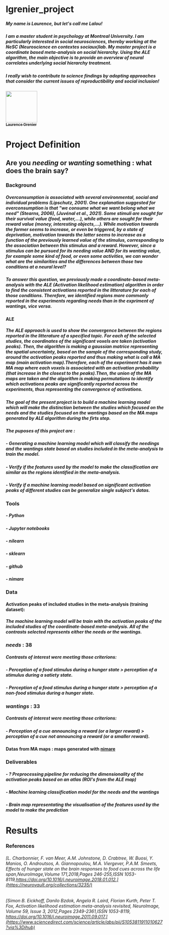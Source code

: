 # lgrenier_project

##### My name is Laurence, but let's call me Lalou! 

##### I am a master student in psychology at Montreal University. I am particularly interested in social neurosciences, thereby working at the NeSC (Neuroscience en contextes sociaux)lab. My master project is a coordinate based meta-analysis on social hierarchy. Using the ALE algorithm, the main objective is to provide an overview of neural correlates underlying social hierarchy treatment. 

##### I really wish to contribute to science findings by adopting approaches that consider the current issues of reproductibility and social inclusion!   



<a href="https://github.com/lalou97">
   <img src="https://avatars.githubusercontent.com/u/87998890?v=4" width="100px;" alt=""/>
   <br /><sub><b>Laurence Grenier</b></sub>
</a>

# Project Definition 

## Are you *needing* or *wanting* something : what does the brain say? 


### Background
##### Overconsumption is associated with several environmental, social and individual problems (Lipschutz, 2001). One explanation suggested for overconsumption is that "we consume what we want belong what we need" (Stearns, 2006), (Juvénal et al., 2021). Some stimuli are sought for their survival value (food, water,...), while others are sought for their reward value (money, interesting objects,...). While motivation towards the former seems to increase, or even be triggered, by a state of deprivation, motivation towards the latter seems to increase as a function of the previously learned value of the stimulus, corresponding to the association between this stimulus and a reward. However, since a stimulus can be pursued for its *needing* value **AND** for its *wanting* value, for example some kind of food, or even some activities, we can wonder what are the similarities and the differences between those two conditions at a neural level? 

##### To answer this question, we previously made a coordinate-based meta-analysis with the ALE (Activation likelihood estimation) algorithm in order to find the consistent activations reported in the litterature for each of those conditions. Therefore, we identified regions more commonly reported in the experiments regarding *needs* than in the expriment of *wantings*, vice versa. 

#### ALE
##### The ALE approach is used to show the convergence between the regions reported in the litterature of a specified topic. For each of the selected studies, the coordinates of the significant voxels are taken (activation peaks). Then, the algorithm is making a gaussian matrice representing the spatial uncertainty, based on the sample of the corresponding study, around the activation peaks reported and thus making what is call a *MA map (main activation map)*.Therefore, each of the experiment has it own *MA map* where each voxels is associated with an activation probability (that increase in the closest to the peaks).Then, the union of the MA maps are taken and the algorithm is making permutations to identify which activations peaks are significantly reported across the experiments, thus representing the convergence of activations. 

##### The goal of the present project is to build a machine learning model which will make the distinction between the studies which focused on the *needs* and the studies focused on the *wantings* based on the MA maps generated by ALE algorithm during the firts step.   

##### The puposes of this project are : 
##### - Generating a machine learning model which will classify the *needings* and the *wantings* state based on studies included in the meta-analysis to train the model.
##### - Verify if the features used by the model to make the classification are similar as the regions identified in the meta-analysis.  
##### - Verify if a machine learning model based on significant activation peaks of different studies can be generalize single subject's datas. 




### Tools
##### - Python 
##### - Jupyter notebooks 
##### - nilearn 
##### - sklearn 
##### - github
##### - nimare 



### Data 
#### Activation peaks of included studies in the meta-analysis (training dataset): 
##### The machine learning model will be train with the activation peaks of the included studies of the coordinate-based meta-analysis. All of the contrasts selected represents either the *needs* or the *wantings*.

### *needs* : 38 
##### Contrasts of interest were meeting those criterions: 
##### - Perception of a food stimulus during a hunger state > perception of a stimulus during a satiety state.
##### - Perception of a food stimulus during a hunger state > perception of a non-food stimulus during a hunger state. 

### *wantings* : 33 
##### Contrasts of interest were meeting those criterions: 
##### - Perception of a cue announcing a reward (or a larger reward) > perception of a cue not announcing a reward (or a smaller reward).  

#### Datas from MA maps : maps generated with [nimare](https://nimare.readthedocs.io/en/latest/about.html)  

### Deliverables 
##### - ? Preprocessing pipeline for reducing the dimensionality of the activation peaks based on an atlas (ROI's from the ALE map) 
##### - Machine learning classification model for the *needs* and the *wantings* 
##### - Brain map representating the visualisation of the features used by the model to make the prediction 



# Results 




### References 
###### [L. Charbonnier, F. van Meer, A.M. Johnstone, D. Crabtree, W. Buosi, Y. Manios, O. Androutsos, A. Giannopoulou, M.A. Viergever, P.A.M. Smeets, Effects of hunger state on the brain responses to food cues across the life span,NeuroImage,Volume 171,2018,Pages 246-255,ISSN 1053-8119,https://doi.org/10.1016/j.neuroimage.2018.01.012.](https://neurovault.org/collections/3235/)

###### [Simon B. Eickhoff, Danilo Bzdok, Angela R. Laird, Florian Kurth, Peter T. Fox, Activation likelihood estimation meta-analysis revisited, NeuroImage, Volume 59, Issue 3, 2012,Pages 2349-2361,ISSN 1053-8119, https://doi.org/10.1016/j.neuroimage.2011.09.017.](https://www.sciencedirect.com/science/article/abs/pii/S1053811911010627?via%3Dihub)

